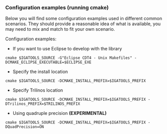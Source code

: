 ### Configuration examples (running cmake) ###
Below you will find some configuration examples used
in different common scenarios.
They should provide a reasonable idea of what is available, you may need to mix and match to fit your own scenario.



Configuration examples:

  * If you want to use Eclipse to develop with the library
```
cmake $IGATOOLS_SOURCE -G"Eclipse CDT4 - Unix Makefiles" -DCMAKE_ECLIPSE_EXECUTABLE=$ECLIPSE_EXE
```
  * Specify the install location
```
cmake $IGATOOLS_SOURCE -DCMAKE_INSTALL_PREFIX=$IGATOOLS_PREFIX
```
  * Specify Trilinos location
```
cmake $IGATOOLS_SOURCE -DCMAKE_INSTALL_PREFIX=$IGATOOLS_PREFIX -DTrilinos_PREFIX=$TRILINOS_PREFIX
```
  * Using quadruple precision **(EXPERIMENTAL)**
```
cmake $IGATOOLS_SOURCE -DCMAKE_INSTALL_PREFIX=$IGATOOLS_PREFIX -DQuadPrecision=ON
```